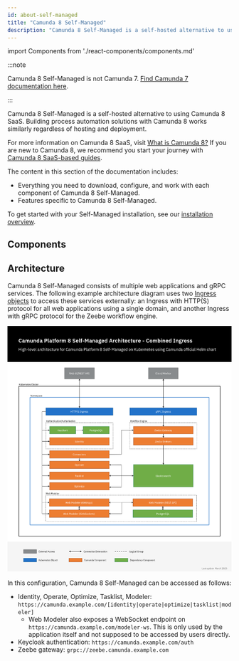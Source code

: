 ```yaml
---
id: about-self-managed
title: "Camunda 8 Self-Managed"
description: "Camunda 8 Self-Managed is a self-hosted alternative to using Camunda 8 SaaS."
---
```


import Components from './react-components/components.md'

:::note

Camunda 8 Self-Managed is not Camunda 7. [Find Camunda 7 documentation here](https://docs.camunda.org).

:::

Camunda 8 Self-Managed is a self-hosted alternative to using Camunda 8 SaaS. Building process automation solutions with Camunda 8 works similarly regardless of hosting and deployment.

For more information on Camunda 8 SaaS, visit [What is Camunda 8?](../components/concepts/what-is-camunda-8.md) If you are new to Camunda 8, we recommend you start your journey with [Camunda 8 SaaS-based guides](../../guides/).

The content in this section of the documentation includes:

- Everything you need to download, configure, and work with each component of Camunda 8 Self-Managed.
- Features specific to Camunda 8 Self-Managed.

To get started with your Self-Managed installation, see our [installation overview](./setup/overview.md).

## Components

<Components/>

## Architecture

Camunda 8 Self-Managed consists of multiple web applications and gRPC services. The following example architecture diagram uses two [Ingress objects](./setup/guides/ingress-setup.md#combined-ingress-setup) to access these services externally: an Ingress with HTTP(S) protocol for all web applications using a single domain, and another Ingress with gRPC protocol for the Zeebe workflow engine.

![Camunda 8 Self-Managed Architecture Diagram - Combined Ingress](./assets/camunda-platform-8-self-managed-architecture-diagram-combined-ingress.png)

In this configuration, Camunda 8 Self-Managed can be accessed as follows:

- Identity, Operate, Optimize, Tasklist, Modeler: `https://camunda.example.com/[identity|operate|optimize|tasklist|modeler]`
  - Web Modeler also exposes a WebSocket endpoint on `https://camunda.example.com/modeler-ws`. This is only used by the application itself and not supposed to be accessed by users directly.
- Keycloak authentication: `https://camunda.example.com/auth`
- Zeebe gateway: `grpc://zeebe.camunda.example.com`
